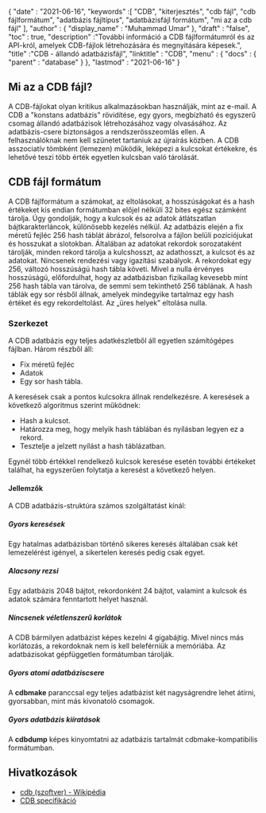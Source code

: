 {
  "date" : "2021-06-16",
  "keywords" :[ "CDB", "kiterjesztés", "cdb fájl", "cdb fájlformátum", "adatbázis fájltípus", "adatbázisfájl formátum", "mi az a cdb fájl" ],
  "author" : {
    "display_name" : "Muhammad Umar"
},
  "draft" : "false",
  "toc" : true,
  "description" :"További információ a CDB fájlformátumról és az API-król, amelyek CDB-fájlok létrehozására és megnyitására képesek.",
  "title" :"CDB - állandó adatbázisfájl",
  "linktitle" : "CDB",
  "menu" : {
    "docs" : {
      "parent" : "database"
}
},
  "lastmod" : "2021-06-16"
}

## Mi az a CDB fájl?
A CDB-fájlokat olyan kritikus alkalmazásokban használják, mint az e-mail. A CDB a "konstans adatbázis" rövidítése, egy gyors, megbízható és egyszerű csomag állandó adatbázisok létrehozásához vagy olvasásához. Az adatbázis-csere biztonságos a rendszerösszeomlás ellen. A felhasználóknak nem kell szünetet tartaniuk az újraírás közben. A CDB asszociatív tömbként (lemezen) működik, leképezi a kulcsokat értékekre, és lehetővé teszi több érték egyetlen kulcsban való tárolását.

## CDB fájl formátum
A CDB fájlformátum a számokat, az eltolásokat, a hosszúságokat és a hash értékeket kis endian formátumban előjel nélküli 32 bites egész számként tárolja. Úgy gondolják, hogy a kulcsok és az adatok átlátszatlan bájtkarakterláncok, különösebb kezelés nélkül. Az adatbázis elején a fix méretű fejléc 256 hash táblát ábrázol, felsorolva a fájlon belüli pozíciójukat és hosszukat a slotokban. Általában az adatokat rekordok sorozataként tárolják, minden rekord tárolja a kulcshosszt, az adathosszt, a kulcsot és az adatokat. Nincsenek rendezési vagy igazítási szabályok. A rekordokat egy 256, változó hosszúságú hash tábla követi. Mivel a nulla érvényes hosszúságú, előfordulhat, hogy az adatbázisban fizikailag kevesebb mint 256 hash tábla van tárolva, de semmi sem tekinthető 256 táblának. A hash táblák egy sor résből állnak, amelyek mindegyike tartalmaz egy hash értéket és egy rekordeltolást. Az „üres helyek” eltolása nulla.

### Szerkezet
A CDB adatbázis egy teljes adatkészletből áll egyetlen számítógépes fájlban. Három részből áll:
- Fix méretű fejléc
- Adatok
- Egy sor hash tábla.

A keresések csak a pontos kulcsokra állnak rendelkezésre. A keresések a következő algoritmus szerint működnek:

- Hash a kulcsot.
- Határozza meg, hogy melyik hash táblában és nyílásban legyen ez a rekord.
- Tesztelje a jelzett nyílást a hash táblázatban.

Egynél több értékkel rendelkező kulcsok keresése esetén további értékeket találhat, ha egyszerűen folytatja a keresést a következő helyen.

#### Jellemzők

A CDB adatbázis-struktúra számos szolgáltatást kínál:

##### Gyors keresések
Egy hatalmas adatbázisban történő sikeres keresés általában csak két lemezelérést igényel, a sikertelen keresés pedig csak egyet.
##### Alacsony rezsi
Egy adatbázis 2048 bájtot, rekordonként 24 bájtot, valamint a kulcsok és adatok számára fenntartott helyet használ.
##### Nincsenek véletlenszerű korlátok
A CDB bármilyen adatbázist képes kezelni 4 gigabájtig. Mivel nincs más korlátozás, a rekordoknak nem is kell beleférniük a memóriába. Az adatbázisokat gépfüggetlen formátumban tárolják.
##### Gyors atomi adatbáziscsere
A **cdbmake** paranccsal egy teljes adatbázist két nagyságrendre lehet átírni, gyorsabban, mint más kivonatoló csomagok.
##### Gyors adatbázis kiíratások
A **cdbdump** képes kinyomtatni az adatbázis tartalmát cdbmake-kompatibilis formátumban.


## Hivatkozások ##

* [cdb (szoftver) - Wikipédia](https://en.wikipedia.org/wiki/Cdb_(szoftver))
* [CDB specifikáció](http://cr.yp.to/cdb.html)

